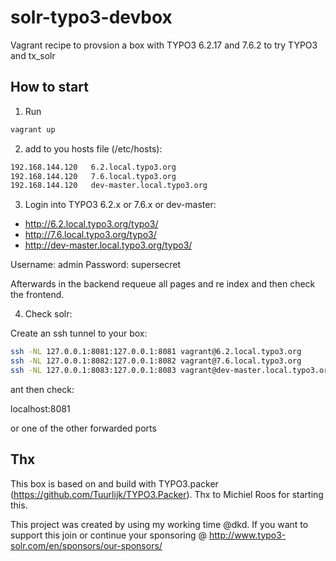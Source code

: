 # solr-typo3-devbox

Vagrant recipe to provsion a box with TYPO3 6.2.17 and 7.6.2 to try TYPO3 and tx_solr

## How to start

1. Run 

```bash
vagrant up
```

2. add to you hosts file (/etc/hosts):

```bash
192.168.144.120   6.2.local.typo3.org
192.168.144.120   7.6.local.typo3.org
192.168.144.120	  dev-master.local.typo3.org
```

3. Login into TYPO3 6.2.x or 7.6.x or dev-master:

* http://6.2.local.typo3.org/typo3/
* http://7.6.local.typo3.org/typo3/
* http://dev-master.local.typo3.org/typo3/


Username: admin
Password: supersecret

Afterwards in the backend requeue all pages and re index and then check the frontend.


4. Check solr:

Create an ssh tunnel to your box:

```bash
ssh -NL 127.0.0.1:8081:127.0.0.1:8081 vagrant@6.2.local.typo3.org
ssh -NL 127.0.0.1:8082:127.0.0.1:8082 vagrant@7.6.local.typo3.org
ssh -NL 127.0.0.1:8083:127.0.0.1:8083 vagrant@dev-master.local.typo3.org
```

ant then check:

localhost:8081

or one of the other forwarded ports

## Thx

This box is based on and build with TYPO3.packer (https://github.com/Tuurlijk/TYPO3.Packer).
Thx to Michiel Roos for starting this.

This project was created by using my working time @dkd. If you want to support this join or
continue your sponsoring @ http://www.typo3-solr.com/en/sponsors/our-sponsors/


